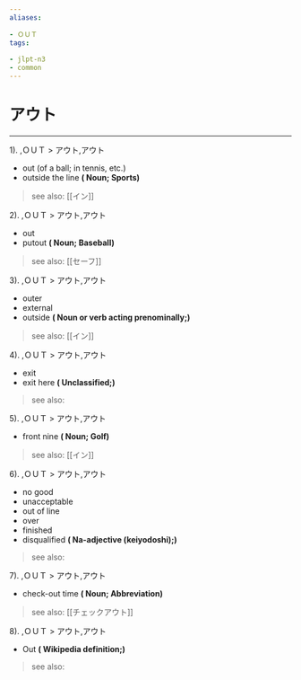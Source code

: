```yaml
---
aliases:
    
- ＯＵＴ
tags:
    
- jlpt-n3
- common
---
```


# アウト
---
1).
,ＯＵＴ > アウト,アウト

- out (of a ball; in tennis, etc.)
- outside the line
**( Noun; Sports)**
> see also:  [[イン]]
            
2).
,ＯＵＴ > アウト,アウト

- out
- putout
**( Noun; Baseball)**
> see also:  [[セーフ]]
            
3).
,ＯＵＴ > アウト,アウト

- outer
- external
- outside
**( Noun or verb acting prenominally;)**
> see also:  [[イン]]
            
4).
,ＯＵＴ > アウト,アウト

- exit
- exit here
**( Unclassified;)**
> see also: 
            
5).
,ＯＵＴ > アウト,アウト

- front nine
**( Noun; Golf)**
> see also:  [[イン]]
            
6).
,ＯＵＴ > アウト,アウト

- no good
- unacceptable
- out of line
- over
- finished
- disqualified
**( Na-adjective (keiyodoshi);)**
> see also: 
            
7).
,ＯＵＴ > アウト,アウト

- check-out time
**( Noun; Abbreviation)**
> see also:  [[チェックアウト]]
            
8).
,ＯＵＴ > アウト,アウト

- Out
**( Wikipedia definition;)**
> see also: 
            
